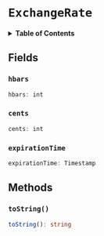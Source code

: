 # `ExchangeRate`

<details>
<summary><b>Table of Contents</b></summary>

| Item | Java | JavaScript | Go
| - | - | - | - |
| [`hbars`](#hbars) | ✅ | ✅ | ✅
| [`cents`](#cents) | ✅ | ✅ | ✅
| [`expirationTime`](#expirationtime) | ✅ | ✅ | ✅
| [`toString()`](#tostring) | ✅ | ✅ | O

</details>

## Fields

### `hbars`

```typescript
hbars: int
```

### `cents`

```typescript
cents: int
```

### `expirationTime`

```typescript
expirationTime: Timestamp
```

## Methods

### `toString()`

```typescript
toString(): string
```

